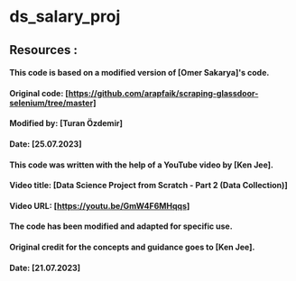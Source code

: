 # ds_salary_proj

## Resources :
#### This code is based on a modified version of [Omer Sakarya]'s code.
#### Original code: [https://github.com/arapfaik/scraping-glassdoor-selenium/tree/master]
#### Modified by: [Turan Özdemir]
#### Date: [25.07.2023]

#### This code was written with the help of a YouTube video by [Ken Jee].
#### Video title: [Data Science Project from Scratch - Part 2 (Data Collection)]
#### Video URL: [https://youtu.be/GmW4F6MHqqs]
#### The code has been modified and adapted for specific use.
#### Original credit for the concepts and guidance goes to [Ken Jee].
#### Date: [21.07.2023]
